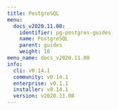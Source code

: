 ```yaml
---
title: PostgreSQL
menu:
  docs_v2020.11.08:
    identifier: pg-postgres-guides
    name: PostgreSQL
    parent: guides
    weight: 10
menu_name: docs_v2020.11.08
info:
  cli: v0.14.1
  community: v0.14.1
  enterprise: v0.1.1
  installer: v0.14.1
  version: v2020.11.08
---
```


